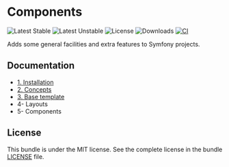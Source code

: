 # Components

![Latest Stable](https://img.shields.io/packagist/v/softspring/components?label=stable&style=flat-square)
![Latest Unstable](https://img.shields.io/packagist/v/softspring/components?label=unstable&style=flat-square&include_prereleases)
![License](https://img.shields.io/packagist/l/softspring/components?style=flat-square)
![Downloads](https://img.shields.io/packagist/dt/softspring/components?style=flat-square)
[![CI](https://img.shields.io/github/actions/workflow/status/softspring/components/php.yml?branch=5.3&style=flat-square&label=CI)](https://github.com/softspring/components/actions/workflows/php.yml)

Adds some general facilities and extra features to Symfony projects.

## Documentation

* [1. Installation](docs/1_installation.md)
* [2. Concepts](docs/2_concepts.md)
* [3. Base template](docs/3_base_template.md)
* 4- Layouts
* 5- Components

## License

This bundle is under the MIT license. See the complete license in the bundle [LICENSE](LICENSE) file.
